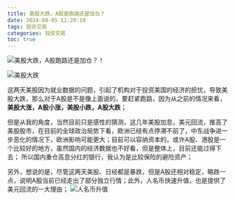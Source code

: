 ```yaml
---
title: 美股大跌，A股是跑路还是加仓？
date: 2024-08-05 11:20:19
tags: 投资交易
categories: 投资交易
toc: true
---
```

![美股大跌，A股跑路还是加仓？！](https://github.com/user-attachments/assets/c0bf3d12-56c7-4a2b-98e3-bf27d3146dae)

<!-- more -->
![美股大跌](https://github.com/user-attachments/assets/7f11ab86-1155-4844-8442-de8b21b74348)

这两天美股因为就业数据的问题，引起了机构对于投资美国的经济的担忧，导致美股大跌，那么对于A股是不是像上面说的，要赶紧跑路，因为从之前的情况来看，**美股大涨，A股小涨，美股小跌，A股大跌**；

但是从我的角度，当然目前只是感性的猜测，这几年美股加息，美元回流，推高了美股股市，在目前的全球政治局势下看，欧洲已经有点停滞不前了，中东战争进一步恶化的情况下，欧洲影响可能更大；目前可以容纳资本的，或许A股、港股是一个比较好的地方，虽然国内的经济数据也不好看，但是整体上，目前还能过得下去； 所以国内重仓高息分红的银行，我认为是比较保险的避险资产； 


另外，想说的是，尽管这两天美股、日经都是暴跌，但是A股还相对稳定，略跌一点，说明A股当前已经走出了部分独立行情；此外，人名币快速升值，也是提供了美元回流的一大理由；
![人名币升值](https://github.com/user-attachments/assets/cf47da39-7fb5-46c3-8c21-6ed71e6d3d0b)

